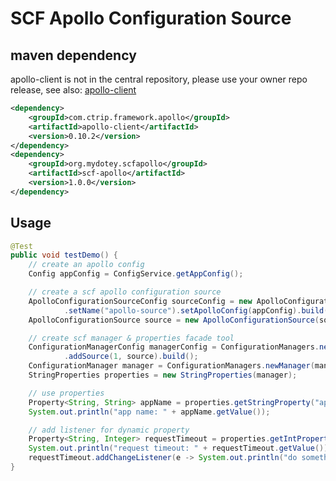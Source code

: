 # SCF Apollo Configuration Source

## maven dependency

apollo-client is not in the central repository, please use your owner repo release, see also: [apollo-client](https://github.com/ctripcorp/apollo/wiki/Java%E5%AE%A2%E6%88%B7%E7%AB%AF%E4%BD%BF%E7%94%A8%E6%8C%87%E5%8D%97#%E4%BA%8Cmaven-dependency)

```xml
<dependency>
    <groupId>com.ctrip.framework.apollo</groupId>
    <artifactId>apollo-client</artifactId>
    <version>0.10.2</version>
</dependency>
<dependency>
    <groupId>org.mydotey.scfapollo</groupId>
    <artifactId>scf-apollo</artifactId>
    <version>1.0.0</version>
</dependency>
```

## Usage

```java
@Test
public void testDemo() {
    // create an apollo config
    Config appConfig = ConfigService.getAppConfig();

    // create a scf apollo configuration source
    ApolloConfigurationSourceConfig sourceConfig = new ApolloConfigurationSourceConfig.Builder()
            .setName("apollo-source").setApolloConfig(appConfig).build();
    ApolloConfigurationSource source = new ApolloConfigurationSource(sourceConfig);

    // create scf manager & properties facade tool
    ConfigurationManagerConfig managerConfig = ConfigurationManagers.newConfigBuilder().setName("my-app")
            .addSource(1, source).build();
    ConfigurationManager manager = ConfigurationManagers.newManager(managerConfig);
    StringProperties properties = new StringProperties(manager);

    // use properties
    Property<String, String> appName = properties.getStringProperty("app.name", "unknown");
    System.out.println("app name: " + appName.getValue());

    // add listener for dynamic property
    Property<String, Integer> requestTimeout = properties.getIntProperty("request.timeout", 1000);
    System.out.println("request timeout: " + requestTimeout.getValue());
    requestTimeout.addChangeListener(e -> System.out.println("do something"));
}
```
